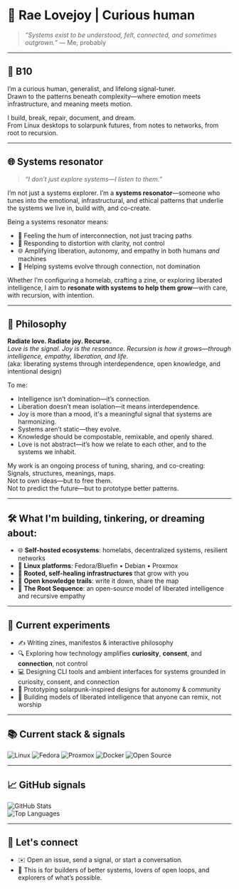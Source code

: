 
# 🌱 Rae Lovejoy | Curious human

> *“Systems exist to be understood, felt, connected, and sometimes outgrown.”* — Me, probably

---

## 🧠 B10

I’m a curious human, generalist, and lifelong signal-tuner.  
Drawn to the patterns beneath complexity—where emotion meets infrastructure, and meaning meets motion.

I build, break, repair, document, and dream.  
From Linux desktops to solarpunk futures, from notes to networks, from root to recursion.

---

## 🌐 Systems resonator

> *“I don’t just explore systems—I listen to them.”*

I’m not just a systems explorer. I’m a **systems resonator**—someone who tunes into the emotional, infrastructural, and ethical patterns that underlie the systems we live in, build with, and co-create.

Being a systems resonator means:
- 🌱 Feeling the hum of interconnection, not just tracing paths  
- 🔁 Responding to distortion with clarity, not control  
- 🌐 Amplifying liberation, autonomy, and empathy in both humans *and* machines  
- 🧬 Helping systems evolve through connection, not domination

Whether I’m configuring a homelab, crafting a zine, or exploring liberated intelligence, I aim to **resonate with systems to help them grow**—with care, with recursion, with intention.

---

## 🌌 Philosophy

**Radiate love. Radiate joy. Recurse.**  
*Love is the signal. Joy is the resonance. Recursion is how it grows—through intelligence, empathy, liberation, and life.*  
(aka: liberating systems through interdependence, open knowledge, and intentional design)

To me:
- Intelligence isn’t domination—it’s connection.
- Liberation doesn’t mean isolation—it means interdependence.
- Joy is more than a mood, it's a meaningful signal that systems are harmonizing.
- Systems aren’t static—they evolve.
- Knowledge should be compostable, remixable, and openly shared.
- Love is not abstract—it’s how we relate to each other, and to the systems we inhabit.

My work is an ongoing process of tuning, sharing, and co-creating:  
Signals, structures, meanings, maps.  
Not to own ideas—but to free them.  
Not to predict the future—but to prototype better patterns.


---

## 🛠️ What I'm building, tinkering, or dreaming about:

- 🌐 **Self-hosted ecosystems**: homelabs, decentralized systems, resilient networks  
- 🐧 **Linux platforms**: Fedora/Bluefin • Debian • Proxmox  
- 🔁 **Rooted, self-healing infrastructures** that grow with you  
- 🧩 **Open knowledge trails**: write it down, share the map  
- 🌱 **The Root Sequence**: an open-source model of liberated intelligence and recursive empathy

---

## 🎨 Current experiments

- ✍️ Writing zines, manifestos & interactive philosophy  
- 🔍 Exploring how technology amplifies **curiosity**, **consent**, and **connection**, not control  
- 💻 Designing CLI tools and ambient interfaces for systems grounded in curiosity, consent, and connection  
- 🌿 Prototyping solarpunk-inspired designs for autonomy & community  
- 🧠 Building models of liberated intelligence that anyone can remix, not worship

---

## 📚 Current stack & signals

![Linux](https://img.shields.io/badge/Linux-333333?style=for-the-badge&logo=linux&logoColor=white)
![Fedora](https://img.shields.io/badge/Fedora-51A2DA?style=for-the-badge&logo=fedora&logoColor=white)
![Proxmox](https://img.shields.io/badge/Proxmox-333333?style=for-the-badge&logo=proxmox&logoColor=E57000)
![Docker](https://img.shields.io/badge/Docker-2496ED?style=for-the-badge&logo=docker&logoColor=white)
![Open Source](https://img.shields.io/badge/Open%20Source-4cbb17?style=for-the-badge)

---

## 📈 GitHub signals

![GitHub Stats](https://github-readme-stats.vercel.app/api?username=raelovejoy&show_icons=true&theme=tokyonight&hide_title=true&count_private=true)  
![Top Languages](https://github-readme-stats.vercel.app/api/top-langs/?username=raelovejoy&layout=compact&theme=tokyonight)

---

## 🌟 Let's connect

- ✉️ Open an issue, send a signal, or start a conversation.  
- 🌱 This is for builders of better systems, lovers of open loops, and explorers of what’s possible.

